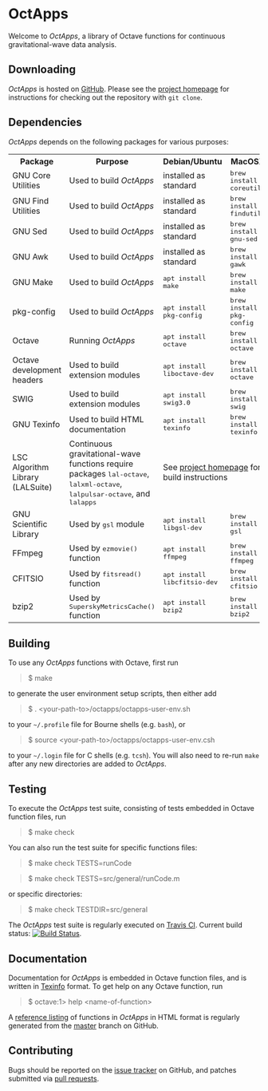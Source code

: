 OctApps
=======

Welcome to *OctApps*, a library of Octave functions for continuous gravitational-wave data analysis.

Downloading
-----------

*OctApps* is hosted on [GitHub](https://github.com).
Please see the [project homepage](https://github.com/octapps/octapps) for instructions for checking out the repository with `git clone`.

Dependencies
------------

*OctApps* depends on the following packages for various purposes:

<table>
<tr><th> Package </th><th> Purpose </th><th> Debian/Ubuntu </th><th> MacOSX </th></tr>
<tr><td> GNU Core Utilities </td><td> Used to build <i>OctApps</i> </td><td> installed as standard </td><td> <tt>brew install coreutils</tt> </td></tr>
<tr><td> GNU Find Utilities </td><td> Used to build <i>OctApps</i> </td><td> installed as standard </td><td> <tt>brew install findutils</tt> </td></tr>
<tr><td> GNU Sed </td><td> Used to build <i>OctApps</i> </td><td> installed as standard </td><td> <tt>brew install gnu-sed</tt> </td></tr>
<tr><td> GNU Awk </td><td> Used to build <i>OctApps</i> </td><td> installed as standard </td><td> <tt>brew install gawk</tt> </td></tr>
<tr><td> GNU Make </td><td> Used to build <i>OctApps</i> </td><td> <tt>apt install make</tt> </td><td> <tt>brew install make</tt> </td></tr>
<tr><td> pkg-config </td><td> Used to build <i>OctApps</i> </td><td> <tt>apt install pkg-config</tt> </td><td> <tt>brew install pkg-config</tt> </td></tr>
<tr><td> Octave </td><td> Running <i>OctApps</i> </td><td> <tt>apt install octave</tt> </td><td> <tt>brew install octave</tt> </td></tr>
<tr><td> Octave development headers </td><td> Used to build extension modules </td><td> <tt>apt install liboctave-dev</tt> </td><td> <tt>brew install octave</tt> </td></tr>
<tr><td> SWIG </td><td> Used to build extension modules </td><td> <tt>apt install swig3.0</tt> </td><td> <tt>brew install swig</tt> </td></tr>
<tr><td> GNU Texinfo </td><td> Used to build HTML documentation </td><td> <tt>apt install texinfo</tt> </td><td> <tt>brew install texinfo</tt> </td></tr>
<tr><td> LSC Algorithm Library (LALSuite) </td><td> Continuous gravitational-wave functions require packages <tt>lal-octave</tt>, <tt>lalxml-octave</tt>, <tt>lalpulsar-octave</tt>, and <tt>lalapps</tt> </td><td colspan="2"> See <a href="https://wiki.ligo.org/DASWG/LALSuite">project homepage</a> for build instructions </td></tr>
<tr><td> GNU Scientific Library </td><td> Used by <tt>gsl</tt> module </td><td> <tt>apt install libgsl-dev</tt> </td><td> <tt>brew install gsl</tt> </td></tr>
<tr><td> FFmpeg </td><td> Used by <tt>ezmovie()</tt> function </td><td> <tt>apt install ffmpeg</tt> </td><td> <tt>brew install ffmpeg</tt> </td></tr>
<tr><td> CFITSIO </td><td> Used by <tt>fitsread()</tt> function </td><td> <tt>apt install libcfitsio-dev</tt> </td><td> <tt>brew install cfitsio</tt> </td></tr>
<tr><td> bzip2 </td><td> Used by <tt>SuperskyMetricsCache()</tt> function </td><td> <tt>apt install bzip2</tt> </td><td> <tt>brew install bzip2</tt> </td></tr>
</table>

Building
--------

To use any *OctApps* functions with Octave, first run

> $ make

to generate the user environment setup scripts, then either add

> $ . \<your-path-to>/octapps/octapps-user-env.sh

to your `~/.profile` file for Bourne shells (e.g. `bash`), or

> $ source \<your-path-to>/octapps/octapps-user-env.csh

to your `~/.login` file for C shells (e.g. `tcsh`).
You will also need to re-run `make` after any new directories are added to *OctApps*.

Testing
-------

To execute the *OctApps* test suite, consisting of tests embedded in Octave function files, run

> $ make check

You can also run the test suite for specific functions files:

> $ make check TESTS=runCode

> $ make check TESTS=src/general/runCode.m

or specific directories:

> $ make check TESTDIR=src/general

The *OctApps* test suite is regularly executed on [Travis CI](https://travis-ci.org).
Current build status: [![Build Status](https://travis-ci.org/octapps/octapps.svg?branch=master)](https://travis-ci.org/octapps/octapps).

Documentation
-------------

Documentation for *OctApps* is embedded in Octave function files, and is written in [Texinfo](https://www.gnu.org/software/texinfo) format.
To get help on any Octave function, run

> $ octave:1> help \<name-of-function>

A [reference listing](https://octapps.github.io) of functions in *OctApps* in HTML format is regularly generated from the [master](https://github.com/octapps/octapps/tree/master) branch on GitHub.

Contributing
------------

Bugs should be reported on the [issue tracker](https://github.com/octapps/octapps/issues) on GitHub, and patches submitted via [pull requests](https://github.com/octapps/octapps/pulls).
